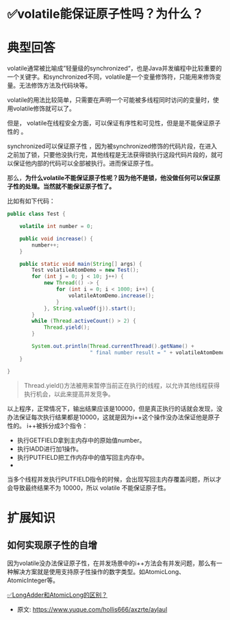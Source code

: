 # ✅volatile能保证原子性吗？为什么？
<!--page header-->

<a name="Sm2RU"></a>
# 典型回答
volatile通常被比喻成”轻量级的synchronized“，也是Java并发编程中比较重要的一个关键字。和synchronized不同，volatile是一个变量修饰符，只能用来修饰变量。无法修饰方法及代码块等。

volatile的用法比较简单，只需要在声明一个可能被多线程同时访问的变量时，使用volatile修饰就可以了。

但是， volatile在线程安全方面，可以保证有序性和可见性，但是是不能保证原子性的 。

synchronized可以保证原子性 ，因为被synchronized修饰的代码片段，在进入之前加了锁，只要他没执行完，其他线程是无法获得锁执行这段代码片段的，就可以保证他内部的代码可以全部被执行。进而保证原子性。

那么，**为什么volatile不能保证原子性呢？因为他不是锁，他没做任何可以保证原子性的处理。当然就不能保证原子性了。**


比如有如下代码：

```java
public class Test {

    volatile int number = 0;

    public void increase() {
        number++;
    }

    public static void main(String[] args) {
        Test volatileAtomDemo = new Test();
        for (int j = 0; j < 10; j++) {
            new Thread(() -> {
                for (int i = 0; i < 1000; i++) {
                    volatileAtomDemo.increase();
                }
            }, String.valueOf(j)).start();
        }
        while (Thread.activeCount() > 2) {
            Thread.yield();
        }

        System.out.println(Thread.currentThread().getName() +
                           " final number result = " + volatileAtomDemo.number);
    }

}
```

> Thread.yield()方法被用来暂停当前正在执行的线程，以允许其他线程获得执行机会，以此来提高并发竞争。


以上程序，正常情况下，输出结果应该是10000，但是真正执行的话就会发现，没办法保证每次执行结果都是10000，这就是因为i++这个操作没办法保证他是原子性的。
i++被拆分成3个指令：

- 执行GETFIELD拿到主内存中的原始值number。
- 执行IADD进行加1操作。
- 执行PUTFIELD把工作内存中的值写回主内存中。
- 


当多个线程并发执行PUTFIELD指令的时候，会出现写回主内存覆盖问题，所以才会导致最终结果不为 10000，所以 volatile 不能保证原子性。

<a name="GL3fF"></a>
# 扩展知识

<a name="uZIXv"></a>
## 如何实现原子性的自增

因为volatile没办法保证原子性，在并发场景中的i++方法会有并发问题，那么有一种解决方案就是使用支持原子性操作的数字类型。如AtomicLong、AtomicInteger等。


[✅LongAdder和AtomicLong的区别？](https://www.yuque.com/hollis666/axzrte/dhzyrg?view=doc_embed)


<!--page footer-->
- 原文: <https://www.yuque.com/hollis666/axzrte/aylaul>